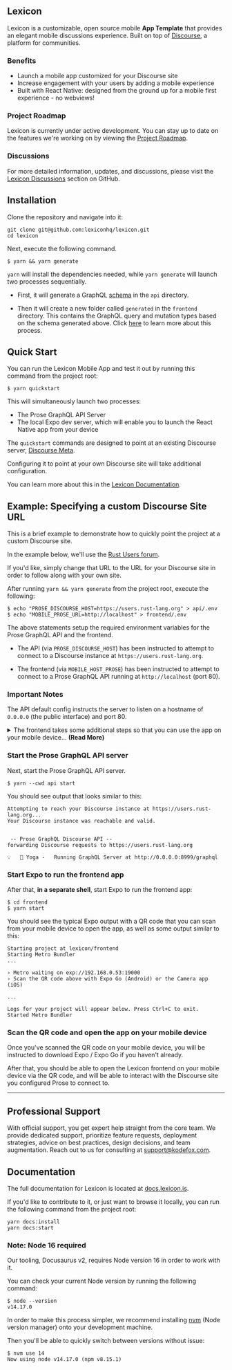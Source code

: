 ## Lexicon

Lexicon is a customizable, open source mobile **App Template** that provides an elegant mobile discussions experience. Built on top of [Discourse](https://www.discourse.org), a platform for communities.

### Benefits

- Launch a mobile app customized for your Discourse site
- Increase engagement with your users by adding a mobile experience
- Built with React Native: designed from the ground up for a mobile first experience - no webviews!

### Project Roadmap

Lexicon is currently under active development. You can stay up to date on the features we're working on by viewing the [Project Roadmap](https://github.com/orgs/lexiconhq/projects/1/views/1).

### Discussions

For more detailed information, updates, and discussions, please visit the [Lexicon Discussions](https://github.com/lexiconhq/lexicon/discussions) section on GitHub.

## Installation

Clone the repository and navigate into it:

```
git clone git@github.com:lexiconhq/lexicon.git
cd lexicon
```

Next, execute the following command.

```
$ yarn && yarn generate
```

`yarn` will install the dependencies needed, while `yarn generate` will launch two processes sequentially.

- First, it will generate a GraphQL [schema](https://nexusjs.org/docs/guides/schema) in the `api` directory.

- Then it will create a new folder called `generated` in the `frontend` directory. This contains the GraphQL query and mutation types based on the schema generated above. Click [here](https://github.com/apollographql/apollo-tooling#apollo-clientcodegen-output) to learn more about this process.

## Quick Start

You can run the Lexicon Mobile App and test it out by running this command from the project root:

```
$ yarn quickstart
```

This will simultaneously launch two processes:

- The Prose GraphQL API Server
- The local Expo dev server, which will enable you to launch the React Native app from your device

The `quickstart` commands are designed to point at an existing Discourse server, [Discourse Meta](https://meta.discourse.org).

Configuring it to point at your own Discourse site will take additional configuration.

You can learn more about this in the [Lexicon Documentation](https://docs.lexicon.is/quick-start).

## Example: Specifying a custom Discourse Site URL

This is a brief example to demonstrate how to quickly point the project at a custom Discourse site.

In the example below, we'll use the [Rust Users forum](https://users.rust-lang.org).

If you'd like, simply change that URL to the URL for your Discourse site in order to follow along with your own site.

After running `yarn && yarn generate` from the project root, execute the following:

```
$ echo "PROSE_DISCOURSE_HOST=https://users.rust-lang.org" > api/.env
$ echo "MOBILE_PROSE_URL=http://localhost" > frontend/.env
```

The above statements setup the required environment variables for the Prose GraphQL API and the frontend.

- The API (via `PROSE_DISCOURSE_HOST`) has been instructed to attempt to connect to a Discourse instance at `https://users.rust-lang.org`.

- The frontend (via `MOBILE_HOST_PROSE`) has been instructed to attempt to connect to a Prose GraphQL API running at `http://localhost` (port 80).

### Important Notes

The API default config instructs the server to listen on a hostname of `0.0.0.0` (the public interface) and port 80.

<details><summary>The frontend takes some additional steps so that you can use the app on your mobile device... <b>(Read More)</b></summary>

This may seem confusing at first, but it actually saves you a bit of time.

In this scenario, the frontend app is running on your mobile device via Expo Go, and the Prose GraphQL API is running on your development machine (e.g. laptop).

So, how could we expect the mobile app to be able to locate a server running on a different device, when we have only told the frontend app to attempt to connect to the API on `localhost`? The API isn't running on your mobile device.

The traditional way to deal with this is to force you to manually lookup your local IP address on the network that your mobile device is also connected to. It would be a value like `192.168.0.53`.

Then, you'd have to update `frontend/.env` with that value.

Even worse, if your local IP address ever changes, everything would break, and you'd have to update the environment variable again.

That's kind of a pain, and fortunately Expo provides us with an easier way.

We leverage a property from Expo called `debuggerHost` in order to automatically locate the IP address of your development machine. From that value, we strip off the port number (typically 19000) and append the port number that your Prose GraphQL API is running on (defaults to port 80).

With this approach, it should all just work automatically.

If you're interested, you can read the code for how we achieve this here: [src/frontend/constants/app.ts](https://github.com/lexiconhq/lexicon/blob/master/frontend/src/constants/app.ts#L30-L46)

</details>

### Start the Prose GraphQL API server

Next, start the Prose GraphQL API server.

```
$ yarn --cwd api start
```

You should see output that looks similar to this:

```
Attempting to reach your Discourse instance at https://users.rust-lang.org...
Your Discourse instance was reachable and valid.


 -- Prose GraphQL Discourse API --
forwarding Discourse requests to https://users.rust-lang.org

💡   🧘 Yoga -   Running GraphQL Server at http://0.0.0.0:8999/graphql
```

### Start Expo to run the frontend app

After that, **in a separate shell**, start Expo to run the frontend app:

```
$ cd frontend
$ yarn start
```

You should see the typical Expo output with a QR code that you can scan from your mobile device to open the app, as well as some output similar to this:

```
Starting project at lexicon/frontend
Starting Metro Bundler
...

› Metro waiting on exp://192.168.0.53:19000
› Scan the QR code above with Expo Go (Android) or the Camera app (iOS)

...

Logs for your project will appear below. Press Ctrl+C to exit.
Started Metro Bundler
```

### Scan the QR code and open the app on your mobile device

Once you've scanned the QR code on your mobile device, you will be instructed to download Expo / Expo Go if you haven't already.

After that, you should be able to open the Lexicon frontend on your mobile device via the QR code, and will be able to interact with the Discourse site you configured Prose to connect to.

---

## Professional Support

With official support, you get expert help straight from the core team. We provide dedicated support, prioritize feature requests, deployment strategies, advice on best practices, design decisions, and team augmentation. Reach out to us for consulting at support@kodefox.com.

## Documentation

The full documentation for Lexicon is located at [docs.lexicon.is](https://docs.lexicon.is).

If you'd like to contribute to it, or just want to browse it locally, you can run the following command from the project root:

```
yarn docs:install
yarn docs:start
```

### Note: Node 16 required

Our tooling, Docusaurus v2, requires Node version 16 in order to work with it.

You can check your current Node version by running the following command:

```
$ node --version
v14.17.0
```

In order to make this process simpler, we recommend installing [nvm](https://github.com/nvm-sh/nvm) (Node version manager) onto your development machine.

Then you'll be able to quickly switch between versions without issue:

```
$ nvm use 14
Now using node v14.17.0 (npm v8.15.1)
```
